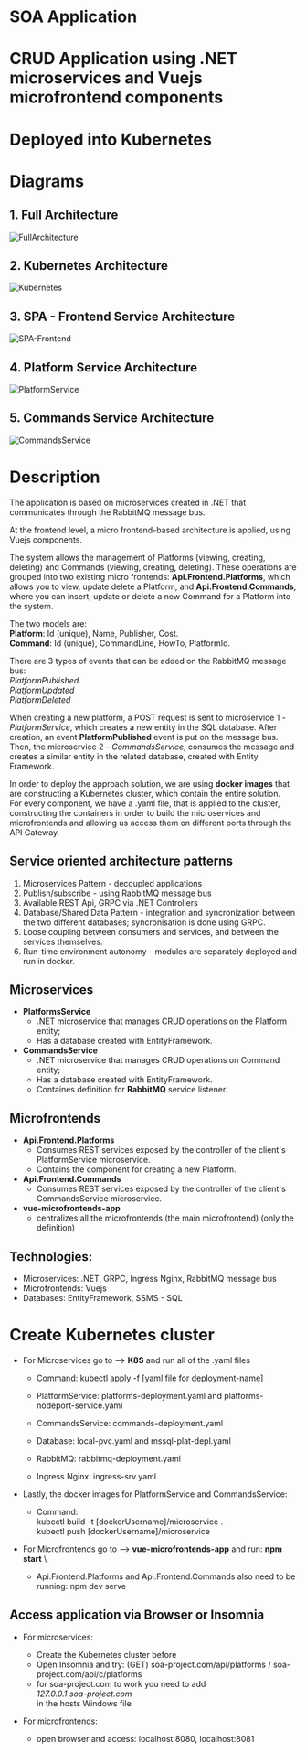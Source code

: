 # SOA Application
# CRUD Application using .NET microservices and Vuejs microfrontend components
# Deployed into Kubernetes

# Diagrams
## 1. Full Architecture
![FullArchitecture](diagrams/Full-Architecture.png)

## 2. Kubernetes Architecture
![Kubernetes](diagrams/K8s-Architecture.png)

## 3. SPA - Frontend Service Architecture
![SPA-Frontend](diagrams/SPA-Frontend-Service-Architecture.png)

## 4. Platform Service Architecture
![PlatformService](diagrams/Platform-Service-Architecture.png)

## 5. Commands Service Architecture
![CommandsService](diagrams/Commands-Service-Architecture.png)


# Description
The application is based on microservices created in .NET that communicates through the RabbitMQ message bus.

At the frontend level, a micro frontend-based architecture is applied, using Vuejs components.

The system allows the management of Platforms (viewing, creating, deleting) and Commands (viewing, creating, deleting).
These operations are grouped into two existing micro frontends: **Api.Frontend.Platforms**, which allows you to view, update delete a Platform, and **Api.Frontend.Commands**, where you can insert, update or delete a new Command for a Platform into the system.

The two models are:\
**Platform**: Id (unique), Name, Publisher, Cost. \
**Command**: Id (unique), CommandLine, HowTo, PlatformId.

There are 3 types of events that can be added on the RabbitMQ message bus: \
*PlatformPublished* \
*PlatformUpdated* \
*PlatformDeleted*

When creating a new platform, a POST request is sent to microservice 1 - *PlatformService*, which creates a new entity in the SQL database. After creation, an event **PlatformPublished** event is put on the message
bus. Then, the microservice 2 - *CommandsService*, consumes the message and creates a similar entity in the related database, created with Entity Framework.

In order to deploy the approach solution, we are using **docker images** that are constructing a Kubernetes cluster, which contain the entire solution. \
For every component, we have a .yaml file, that is applied to the cluster, constructing the containers in order to build the microservices and microfrontends and allowing us access them on different ports through the API Gateway.

## Service oriented architecture patterns
1. Microservices Pattern - decoupled applications
2. Publish/subscribe - using RabbitMQ message bus
3. Available REST Api, GRPC via .NET Controllers
4. Database/Shared Data Pattern - integration and syncronization between the two different databases; syncronisation is done using GRPC.
5. Loose coupling between consumers and services, and between the services themselves.
6. Run-time environment autonomy - modules are separately deployed and run in docker.

## Microservices
- **PlatformsService** 
    - .NET microservice that manages CRUD operations on the Platform entity; 
    - Has a database created with EntityFramework.
- **CommandsService**
    - .NET microservice that manages CRUD operations on Command entity; 
    - Has a database created with EntityFramework.
    - Containes definition for **RabbitMQ** service listener.
    
## Microfrontends
- **Api.Frontend.Platforms** 
    - Consumes REST services exposed by the controller of the client's PlatformService microservice.
    - Contains the component for creating a new Platform.
- **Api.Frontend.Commands** 
    - Consumes REST services exposed by the controller of the client's CommandsService microservice.
- **vue-microfrontends-app**
    - centralizes all the microfrontends (the main microfrontend) (only the definition)


## Technologies:
- Microservices: .NET,  GRPC, Ingress Nginx, RabbitMQ message bus
- Microfrontends: Vuejs
- Databases: EntityFramework, SSMS - SQL


# Create Kubernetes cluster
- For Microservices go to --> **K8S** and run all of the .yaml files 
    - Command: kubectl apply -f [yaml file for deployment-name]

    - PlatformService: platforms-deployment.yaml and platforms-nodeport-service.yaml
    - CommandsService: commands-deployment.yaml
    - Database: local-pvc.yaml and mssql-plat-depl.yaml
    - RabbitMQ: rabbitmq-deployment.yaml
    - Ingress Nginx: ingress-srv.yaml

- Lastly, the docker images for PlatformService and CommandsService:
    - Command:  
        kubectl build -t [dockerUsername]/microservice . \
        kubectl push [dockerUsername]/microservice

- For Microfrontends go to --> **vue-microfrontends-app** and run: **npm start** \
    - Api.Frontend.Platforms and Api.Frontend.Commands also need to be running: npm dev serve
    

## Access application via Browser or Insomnia
- For microservices:
    - Create the Kubernetes cluster before
    - Open Insomnia and try: (GET) soa-project.com/api/platforms / soa-project.com/api/c/platforms
    - for soa-project.com to work you need to add \
    *127.0.0.1 soa-project.com* \
    in the hosts Windows file

- For microfrontends:
    - open browser and access: localhost:8080, localhost:8081

